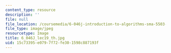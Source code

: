 ```yaml
---
content_type: resource
description: ''
file: null
file_location: /coursemedia/6-046j-introduction-to-algorithms-sma-5503-fall-2005/15c73395e0797f72fe301598c887193f_6_046J_lec19_th.jpg
file_type: image/jpeg
resourcetype: Image
title: 6_046J_lec19_th.jpg
uid: 15c73395-e079-7f72-fe30-1598c887193f
---
```


